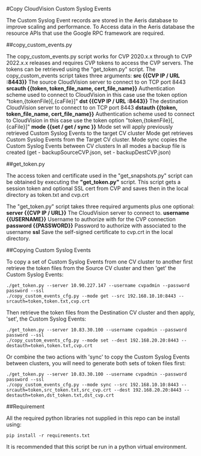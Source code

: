 #Copy CloudVision Custom Syslog Events

The Custom Syslog Event records are stored in the Aeris database to improve scaling and performance. 
To Access data in the Aeris database the resource APIs that use the Google RPC framework are required.

##copy_custom_events.py

The copy_custom_events.py script works for CVP 2020.x.x through to CVP 2022.x.x releases and requires CVP tokens to access the CVP servers. 
The tokens can be retrieved using the "get_token.py" script. 
The copy_custom_events script takes three arguments:
        **src {{CVP IP / URL :8443}}** The source CloudVision server to connect to on TCP port 8443
        **srcauth {{token, token_file_name, cert_file_name}}** Authentication scheme used to connect to CloudVision in this case use the token option
                                                              "token,{tokenFile}[,{caFile}]"
        **dst {{CVP IP / URL :8443}}** The destination CloudVision server to connect to on TCP port 8443
        **dstauth {{token, token_file_name, cert_file_name}}** Authentication scheme used to connect to CloudVision in this case use the token option
                                                              "token,{tokenFile}[,{caFile}]"
        **mode {{set / get / sync }}** Mode set will apply previously retrieved Custom Syslog Events to the target CV cluster
                               Mode get retrieves Custom Syslog Events from the Target CV cluster.
                               Mode sync copies the Custom Syslog Events between CV clusters
                               In all modes a backup file is created (get - backupSourceCVP.json, set - backupDestCVP.json)

##get_token.py

The access token and certificate used in the "get_snapshots.py" script can be obtained by executing the **"get_token.py"** script. This script gets a session token and optional SSL cert from CVP and saves then in the local directory as token.txt and cvp.crt

The "get_token.py" script takes three required arguments plus one optional:
      **server {{CVP IP / URL}}** The CloudVision server to connect to.
      **username {{USERNAME}}** Username to authorize with for the CVP connection
      **password {{PASSWORD}}** Password to authorize with associated to the username
      **ssl** Save the self-signed certificate to cvp.crt in the local directory.

##Copying Custom Syslog Events

To copy a set of Custom Syslog Events from one CV cluster to another first retrieve the token files from the Source CV cluster and then 'get' the Custom Syslog Events:

```
./get_token.py --server 10.90.227.147 --username cvpadmin --password password --ssl
./copy_custom_events_cfg.py --mode get --src 192.168.10.10:8443 --srcauth=token,token.txt,cvp.crt
```

Then retrieve the token files from the Destination CV cluster and then apply, 'set', the Custom Syslog Events:

```
./get_token.py --server 10.83.30.100 --username cvpadmin --password password --ssl
./copy_custom_events_cfg.py --mode set --dest 192.168.20.20:8443 --destauth=token,token.txt,cvp.crt
```

Or combine the two actions with 'sync' to copy the Custom Syslog Events between clusters, you will need to generate both sets of token files first:

```
./get_token.py --server 10.83.30.100 --username cvpadmin --password password --ssl
./copy_custom_events_cfg.py --mode sync --src 192.168.10.10:8443 --srcauth=token,src_token.txt,src_cvp.crt --dest 192.168.20.20:8443 --destauth=token,dst_token.txt,dst_cvp.crt
```


##Requirement

All the required python libraries not supplied in this repo can be install using:

```
pip install -r requirements.txt
```

It is recommended that this script be run in a python virtual environment.
